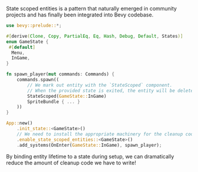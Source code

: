 State scoped entities is a pattern that naturally emerged in community projects and has finally been integrated into Bevy codebase.

```rust
use bevy::prelude::*;

#[derive(Clone, Copy, PartialEq, Eq, Hash, Debug, Default, States)]
enum GameState {
 #[default]
  Menu,
  InGame,
}

fn spawn_player(mut commands: Commands) {
    commands.spawn((
        // We mark out entity with the `StateScoped` component.
        // When the provided state is exited, the entity will be deleted recursively with all children.
        StateScoped(GameState::InGame)
        SpriteBundle { ... }
    ))
}

App::new()
    .init_state::<GameState>()
    // We need to install the appropriate machinery for the cleanup code to run, once for each state.
    .enable_state_scoped_entities::<GameState>()
    .add_systems(OnEnter(GameState::InGame), spawn_player);
```

By binding entity lifetime to a state during setup, we can dramatically reduce the amount of cleanup code we have to write!
